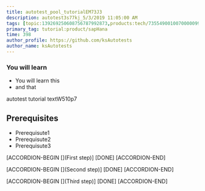```yaml
---
title: autotest_pool_tutorialEM73J3
description: autotest3s77kj_5/3/2019 11:05:00 AM
tags: [topic:139269250608756787992873,products:tech/73554900100700000996,tutorial:experience/advanced]
primary_tag: tutorial:product/sapHana
time: 398
author_profile: https://github.com/ksAutotests
author_name: ksAutotests
---
```

### You will learn
- You will learn this
- and that

autotest tutorial textW510p7

## Prerequisites
- Prerequisute1
- Prerequisute2
- Prerequisute3

[ACCORDION-BEGIN [](First step)]
[DONE]
[ACCORDION-END]

[ACCORDION-BEGIN [](Second step)]
[DONE]
[ACCORDION-END]

[ACCORDION-BEGIN [](Third step)]
[DONE]
[ACCORDION-END]

